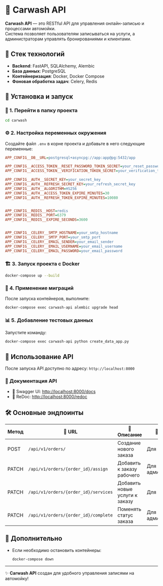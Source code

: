 # 🚗 Carwash API

**Carwash API** — это RESTful API для управления онлайн-записью и процессами автомойки.  
Система позволяет пользователям записываться на услуги, а администраторам управлять бронированиями и клиентами.

## 🚀 Стек технологий

- **Backend**: FastAPI, SQLAlchemy, Alembic
- **База данных**: PostgreSQL
- **Контейнеризация**: Docker, Docker Compose
- **Фоновая обработка задач**: Celery, Redis

## 📌 Установка и запуск

### 🔽 1. Перейти в папку проекта

```bash
cd carwash
```

### ⚙️ 2. Настройка переменных окружения

Создайте файл `.env` в корне проекта и добавьте в него следующие переменные:

```ini
APP_CONFIG__DB__URL=postgresql+asyncpg://app:app@pg:5432/app

APP_CONFIG__ACCESS_TOKEN__RESET_PASSWORD_TOKEN_SECRET=your_reset_password_token_secret
APP_CONFIG__ACCESS_TOKEN__VERIFICATION_TOKEN_SECRET=your_verification_token_secret

APP_CONFIG__AUTH__SECRET_KEY=your_secret_key
APP_CONFIG__AUTH__REFRESH_SECRET_KEY=your_refresh_secret_key
APP_CONFIG__AUTH__ALGORITHM=HS256
APP_CONFIG__AUTH__ACCESS_TOKEN_EXPIRE_MINUTES=30
APP_CONFIG__AUTH__REFRESH_TOKEN_EXPIRE_MINUTES=10080


APP_CONFIG__REDIS__HOST=redis
APP_CONFIG__REDIS__PORT=6379
APP_CONFIG__REDIS__EXPIRE_SECONDS=3600


APP_CONFIG__CELERY__SMTP_HOSTNAME=your_smtp_hostname
APP_CONFIG__CELERY__SMTP_PORT=your_smtp_port
APP_CONFIG__CELERY__EMAIL_SENDER=your_email_sender
APP_CONFIG__CELERY__EMAIL_USERNAME=your_email_username
APP_CONFIG__CELERY__EMAIL_PASSWORD=your_email_password
```

### 🏗️ 3. Запуск проекта с Docker

```bash
docker-compose up --build
```

### 🔄 4. Применение миграций

После запуска контейнеров, выполните:

```bash
docker-compose exec carwash-api alembic upgrade head
```

### 📊 5. Добавление тестовых данных

Запустите команду:

```bash
docker-compose exec carwash-api python create_data_app.py
```

## 📖 Использование API

После запуска API доступно по адресу: `http://localhost:8000`

### 🔹 Документация API

- 📘 Swagger UI: [http://localhost:8000/docs](http://localhost:8000/docs)
- 📕 ReDoc: [http://localhost:8000/redoc](http://localhost:8000/redoc)

## 🛠 Основные эндпоинты

| Метод  | 📍 URL                                 | 📌 Описание                      | 👥 Доступ            |
| ------ | -------------------------------------- | --------------------------------- | -------------------- |
| POST   | `/api/v1/orders/`                      | Создание нового заказа            | Для клиента          |
| PATCH  | `/api/v1/orders/{order_id}/assign`     | Добавить к заказу рабочего        | Для администратора   |
| PATCH  | `/api/v1/orders/{order_id}/services`   | Добавить новые услуги к заказу    | Для клиента          |
| PATCH  | `/api/v1/orders/{order_id}/complete`   | Поменять статус заказа            | Для администратора   |

## 📌 Дополнительно

- Если необходимо остановить контейнеры:
  ```bash
  docker-compose down
  ```

---

✨ **Carwash API** создан для удобного управления записями на автомойку!

